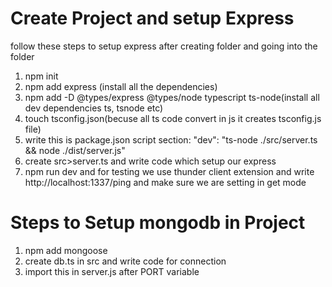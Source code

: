 # Create Project and setup Express
follow these steps to setup express after creating folder and going into the folder

1. npm init
2. npm add express (install all the dependencies)
3. npm add -D @types/express @types/node typescript ts-node(install all dev dependencies ts, tsnode etc)
4. touch tsconfig.json(becuse all ts code convert in js it creates tsconfig.js file)
5. write this is package.json script section: "dev": "ts-node ./src/server.ts && node ./dist/server.js"
6. create src>server.ts and write code which setup our express
7. npm run dev and for testing we use thunder client extension and write http://localhost:1337/ping and make sure we are setting in get mode

# Steps to Setup mongodb in Project
1. npm add mongoose
2. create db.ts in src and write code for connection
3. import this in server.js after PORT variable
